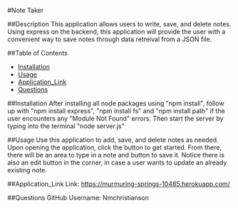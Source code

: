#Note Taker

##Description
This application allows users to write, save, and delete notes. Using express on the backend, this application will provide the user with a convenient way to save notes through data retreival from a JSON file.


##Table of Contents
* [Installation](#Installation)
* [Usage](#Usage)
* [Application_Link](#Application_Link)
* [Questions](#Questions)

##Installation
After installing all node packages using "npm install", follow up with "npm install express", "npm install fs" and "npm install path" if the user encounters any "Module Not Found" errors. Then start the server by typing into the terminal "node server.js"

##Usage
Use this application to add, save, and delete notes as needed. Upon opening the application, click the button to get started. From there, there will be an area to type in a note and button to save it. Notice there is also an edit button in the corner, in case a user wants to update an already existing note.

##Application_Link
Link: https://murmuring-springs-10485.herokuapp.com/  

##Questions
GitHub Username: Nmchristianson